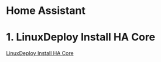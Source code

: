# Home Assistant

# 1. LinuxDeploy Install HA Core
[LinuxDeploy Install HA Core](homeassistant/Install-HA-Core-With-LinuxDeploy.md ':include')
